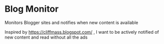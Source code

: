 
# Blog Monitor
Monitors Blogger sites and notifies when new content is available

Inspired by https://cliffmass.blogspot.com/ , I want to be actively notified of new content and read without all the ads
